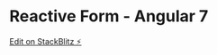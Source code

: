 # Reactive Form - Angular 7

[Edit on StackBlitz ⚡️](https://stackblitz.com/edit/angular-qtap4a-ceyvey)

